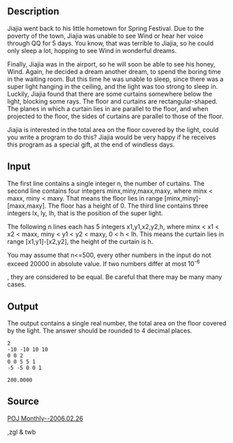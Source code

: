 <h2>Description</h2><p>Jiajia went back to his little hometown for Spring Festival. Due to the poverty of the town, Jiajia was unable to see Wind or hear her voice through QQ for 5 days. You know, that was terrible to Jiajia, so he could only sleep a lot, hopping to see Wind in wonderful dreams.
</p>
Finally, Jiajia was in the airport, so he will soon be able to see his honey, Wind. Again, he decided a dream another dream, to spend the boring time in the waiting room. But this time he was unable to sleep, since there was a super light hanging in the ceiling, and the light was too strong to sleep in. Luckily, Jiajia found that there are some curtains somewhere below the light, blocking some rays. The floor and curtains are rectangular-shaped. The planes in which a curtain lies in are parallel to the floor, and when projected to the floor, the sides of curtains are parallel to those of the floor.

Jiajia is interested in the total area on the floor covered by the light, could you write a program to do this? Jiajia would be very happy if he receives this program as a special gift, at the end of windless days.
<h2>Input</h2><p>The first line contains a single integer n, the number of curtains. The second line contains four integers minx,miny,maxx,maxy, where minx &lt; maxx, miny &lt; maxy. That means the floor lies in range [minx,miny]-[maxx,maxy]. The floor has a height of 0. The third line contains three integers lx, ly, lh, that is the position of the super light.
</p>
The following n lines each has 5 integers x1,y1,x2,y2,h, where minx &lt; x1 &lt; x2 &lt; maxx, miny &lt; y1 &lt; y2 &lt; maxy, 0 &lt; h &lt; lh. This means the curtain lies in range [x1,y1]-[x2,y2], the height of the curtain is h.

You may assume that n&lt;=500, every other numbers in the input do not exceed 20000 in absolute value. If two numbers differ at most 10<sup>-6</sup><p>, they are considered to be equal. Be careful that there may be many many cases.
</p><h2>Output</h2><p>The output contains a single real number, the total area on the floor covered by the light. The answer should be rounded to 4 decimal places.</p><pre><code class="language-input1">2
-10 -10 10 10
0 0 2
0 0 5 5 1
-5 -5 0 0 1
</code></pre><pre><code class="language-output1">200.0000</code></pre><h2>Source</h2><a href="searchproblem?field=source&amp;key=POJ+Monthly--2006.02.26">POJ Monthly--2006.02.26</a><p>,zgl &amp; twb</p>
